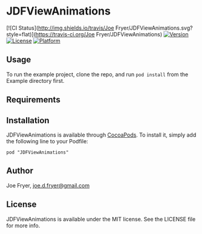 # JDFViewAnimations

[![CI Status](http://img.shields.io/travis/Joe Fryer/JDFViewAnimations.svg?style=flat)](https://travis-ci.org/Joe Fryer/JDFViewAnimations)
[![Version](https://img.shields.io/cocoapods/v/JDFViewAnimations.svg?style=flat)](http://cocoadocs.org/docsets/JDFViewAnimations)
[![License](https://img.shields.io/cocoapods/l/JDFViewAnimations.svg?style=flat)](http://cocoadocs.org/docsets/JDFViewAnimations)
[![Platform](https://img.shields.io/cocoapods/p/JDFViewAnimations.svg?style=flat)](http://cocoadocs.org/docsets/JDFViewAnimations)

## Usage

To run the example project, clone the repo, and run `pod install` from the Example directory first.

## Requirements

## Installation

JDFViewAnimations is available through [CocoaPods](http://cocoapods.org). To install
it, simply add the following line to your Podfile:

    pod "JDFViewAnimations"

## Author

Joe Fryer, joe.d.fryer@gmail.com

## License

JDFViewAnimations is available under the MIT license. See the LICENSE file for more info.

